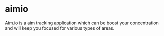 # aimio
Aim.io is a aim tracking application which can be boost your concentration and will keep you focused for various types of areas.
